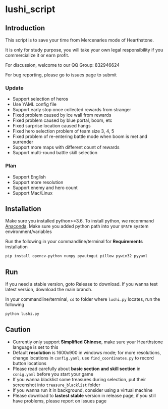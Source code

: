# lushi_script


## Introduction
This script is to save your time from Mercenaries mode of Hearthstone. 

It is only for study purpose, you will take your own legal responsibility if you commercialize it or earn profit.

For discussion, welcome to our QQ Group: 832946624

For bug reporting, please go to issues page to submit

### Update
* Support selection of heros
* Use YAML config file
* Support early stop once collected rewards from stranger
* Fixed problem caused by ice wall from rewards
* Fixed problem caused by blue portal, boom, etc
* Fixed surprise location caused hangs
* Fixed hero selection problem of team size 3, 4, 5
* Fixed problem of re-entering battle mode when boom is met and surrender
* Support more maps with different count of rewards
* Support multi-round battle skill selection

### Plan
* Support English
* Support more resolution
* Support enemy and hero count
* Support Mac/Linux

## Installation

Make sure you installed python>=3.6.
To install python, we recommand [Anaconda](https://www.anaconda.com/products/individual#windows).
Make sure you added python path into your ```$PATH``` system environment/variables

Run the following in your commandline/terminal for **Requirements** installation
```bash
pip install opencv-python numpy pyautogui pillow pywin32 pyyaml
```

## Run
If you need a stable version, goto Release to download.
If you wanna test latest version, download the main branch.

In your commandline/terminal, ```cd``` to folder where ```lushi.py``` locates,  run the following
```bash
python lushi.py 
```

## Caution
- Currently only support **Simplified Chinese**, make sure your Hearthstone language is set to this
- Default **resolution** is 1600x900 in windows mode; for more resolutions, change locations in ```config.yaml```, use ```find_coordinates.py``` to record button locations
- Please read carefully about **basic section and skill section** in  ```conig.yaml``` before you start your game
- If you wanna blacklist some treasures during selection, put their screenshot into ```treasure_blacklist``` folder
- If you wanna run it in background, consider using a virtual machine
- Please download to **lastest stable** version in release page, if you still have problems, please report on issues page
